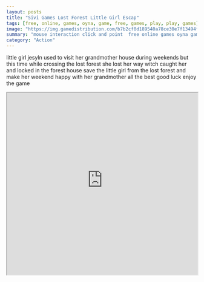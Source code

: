 ```yaml
---
layout: posts
title: "Sivi Games Lost Forest Little Girl Escap"
tags: [free, online, games, oyna, game, free, games, play, play, games]
image: "https://img.gamedistribution.com/b7b2cf0d189540a78ce30e7f13494f3a.jpg"
summary: "mouse interaction click and point  free online games oyna game free games play play games"
category: "Action"
---
```


little girl jesyln used to visit her grandmother house during weekends but this time while crossing the lost forest she lost her way witch caught her and locked in the forest house save the little girl from the lost forest and make her weekend happy with her grandmother all the best good luck enjoy the game

<iframe width="100%" height="480px;" src="https://flash.gamedistribution.com?game=b7b2cf0d189540a78ce30e7f13494f3a"></iframe>